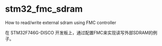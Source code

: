 # stm32_fmc_sdram
How to read/write external sdram using FMC controller

在 STM32F746G-DISCO 开发板上，通过配置FMC来实现读写外部SDRAM的例子。
